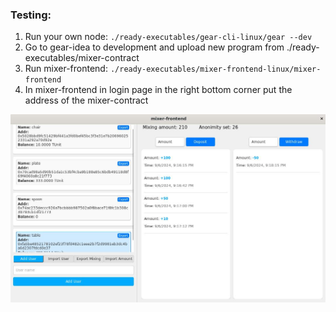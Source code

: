 ### Testing:
1. Run your own node: `./ready-executables/gear-cli-linux/gear --dev`
2. Go to gear-idea to development and upload new program from ./ready-executables/mixer-contract
3. Run mixer-frontend: `./ready-executables/mixer-frontend-linux/mixer-frontend`
4. In mixer-frontend in login page in the right bottom corner put the address of the mixer-contract

![Alt Text](./demo.jpg)